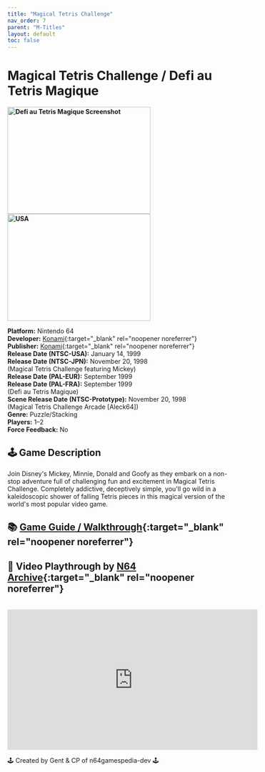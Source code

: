 ```yaml
---
title: "Magical Tetris Challenge"
nav_order: 7
parent: "M-Titles"
layout: default
toc: false
---
```


# Magical Tetris Challenge / Defi au Tetris Magique

<b>
<img src="https://images.launchbox-app.com//c2a20a3c-03fe-4baa-aa0e-b72a4bdd0416.png" alt="Defi au Tetris Magique Screenshot" width="320" height="240" />
<img src="https://images.launchbox-app.com//f5f2658e-7677-4fa9-a97d-24065f2bb79c.jpg" alt="USA" width="320" height="240" />
</b>

**Platform:** Nintendo 64  
**Developer:** [Konami](https://en.wikipedia.org/wiki/Konami){:target="_blank" rel="noopener noreferrer"}  
**Publisher:** [Konami](https://en.wikipedia.org/wiki/Konami){:target="_blank" rel="noopener noreferrer"}  
**Release Date (NTSC-USA):** January 14, 1999  
**Release Date (NTSC-JPN):** November 20, 1998  
(Magical Tetris Challenge featuring Mickey)  
**Release Date (PAL-EUR):** September 1999  
**Release Date (PAL-FRA):** September 1999  
(Defi au Tetris Magique)  
**Scene Release Date (NTSC-Prototype):** November 20, 1998  
(Magical Tetris Challenge Arcade [Aleck64])  
**Genre:** Puzzle/Stacking  
**Players:** 1–2  
**Force Feedback:** No  

## 🕹️ Game Description
Join Disney's Mickey, Minnie, Donald and Goofy as they embark on a non-stop adventure full of challenging fun and excitement in Magical Tetris Challenge. Completely addictive, deceptively simple, you'll go wild in a kaleidoscopic shower of falling Tetris pieces in this magical version of the world's most popular video game.

## 📚 [Game Guide / Walkthrough](https://gamefaqs.gamespot.com/n64/197844-magical-tetris-challenge/faqs/27801){:target="_blank" rel="noopener noreferrer"}

## 🎥 Video Playthrough by [N64 Archive](https://www.youtube.com/channel/UC1fUDTXUTKjpk_j7leAhAyw){:target="_blank" rel="noopener noreferrer"}
<br />  
<iframe width="560" height="315" src="https://www.youtube.com/embed/q9cR6BhRqog" title="Magical Tetris Challenge Gameplay" frameborder="0" allowfullscreen></iframe>

🕹️ Created by Gent & CP of n64gamespedia-dev 🕹️  
<!-- Vault Format: n64gamespedia-dev -->  
<!-- Protocol Source: _vault-specs/format-protocol.md -->
